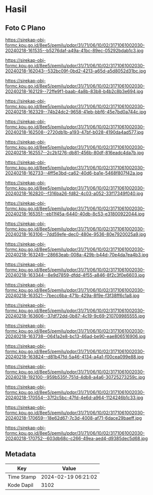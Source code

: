 # Hasil

## Foto C Plano

https://sirekap-obj-formc.kpu.go.id/8ee5/pemilu/pdpr/31/71/06/10/02/3171061002030-20240218-161535--b5276daf-a49a-41bc-89ec-05292bdab1c3.jpg

https://sirekap-obj-formc.kpu.go.id/8ee5/pemilu/pdpr/31/71/06/10/02/3171061002030-20240218-162043--532bc09f-0bd2-4213-a65d-a5d8052d31bc.jpg

https://sirekap-obj-formc.kpu.go.id/8ee5/pemilu/pdpr/31/71/06/10/02/3171061002030-20240218-162129--72ffe9f1-baab-4a8b-83b8-b4b2c8b3e694.jpg

https://sirekap-obj-formc.kpu.go.id/8ee5/pemilu/pdpr/31/71/06/10/02/3171061002030-20240218-162329--74b24dc2-9658-41eb-bbf6-45e7bd0a744c.jpg

https://sirekap-obj-formc.kpu.go.id/8ee5/pemilu/pdpr/31/71/06/10/02/3171061002030-20240218-162508--2720db1b-a193-47bf-b028-4190da4ad577.jpg

https://sirekap-obj-formc.kpu.go.id/8ee5/pemilu/pdpr/31/71/06/10/02/3171061002030-20240218-162557--2c2b1276-db81-456b-80df-816eadc4da7b.jpg

https://sirekap-obj-formc.kpu.go.id/8ee5/pemilu/pdpr/31/71/06/10/02/3171061002030-20240218-162733--4ff5e3bd-ca62-40d6-ba1e-5468f807f42a.jpg

https://sirekap-obj-formc.kpu.go.id/8ee5/pemilu/pdpr/31/71/06/10/02/3171061002030-20240218-162820--f316ba26-fd82-4c03-a052-33f17349f040.jpg

https://sirekap-obj-formc.kpu.go.id/8ee5/pemilu/pdpr/31/71/06/10/02/3171061002030-20240218-165351--eb11f45a-6440-40db-8c53-e31800922044.jpg

https://sirekap-obj-formc.kpu.go.id/8ee5/pemilu/pdpr/31/71/06/10/02/3171061002030-20240218-163106--7dd59efe-dec0-480e-9536-80e7920025a9.jpg

https://sirekap-obj-formc.kpu.go.id/8ee5/pemilu/pdpr/31/71/06/10/02/3171061002030-20240218-163249--28663eab-008a-429b-b44d-70e4da7ea4b3.jpg

https://sirekap-obj-formc.kpu.go.id/8ee5/pemilu/pdpr/31/71/06/10/02/3171061002030-20240218-163344--8e9d7859-dfdd-4f55-a846-8f2c3f0e6603.jpg

https://sirekap-obj-formc.kpu.go.id/8ee5/pemilu/pdpr/31/71/06/10/02/3171061002030-20240218-163521--7becc6ba-471b-429a-8f9e-f3f38ff6c1a8.jpg

https://sirekap-obj-formc.kpu.go.id/8ee5/pemilu/pdpr/31/71/06/10/02/3171061002030-20240218-163606--37df72dd-0b87-4c19-9c69-210709985555.jpg

https://sirekap-obj-formc.kpu.go.id/8ee5/pemilu/pdpr/31/71/06/10/02/3171061002030-20240218-163738--0641a2e8-bc13-46ad-be90-eae806516906.jpg

https://sirekap-obj-formc.kpu.go.id/8ee5/pemilu/pdpr/31/71/06/10/02/3171061002030-20240218-163824--d81b47fd-5a46-4134-a4a1-f00cea099e88.jpg

https://sirekap-obj-formc.kpu.go.id/8ee5/pemilu/pdpr/31/71/06/10/02/3171061002030-20240218-192100--959b535f-751d-4db8-a4a6-30725273259c.jpg

https://sirekap-obj-formc.kpu.go.id/8ee5/pemilu/pdpr/31/71/06/10/02/3171061002030-20240218-170554--37f2c5bc-47fd-4e6d-a964-1124246b1c33.jpg

https://sirekap-obj-formc.kpu.go.id/8ee5/pemilu/pdpr/31/71/06/10/02/3171061002030-20240218-170659--18e62d67-7c3d-4008-af71-6dace29baeff.jpg

https://sirekap-obj-formc.kpu.go.id/8ee5/pemilu/pdpr/31/71/06/10/02/3171061002030-20240218-170752--603db68c-c266-49ea-aed4-d9385dec5d68.jpg


## Metadata

| Key        | Value               |
| ---------- | ------------------- |
| Time Stamp | 2024-02-19 06:21:02 |
| Kode Dapil | 3102                |



